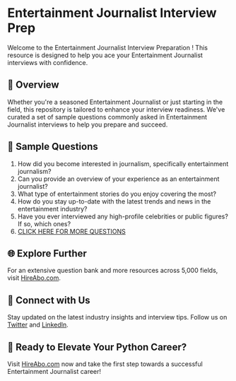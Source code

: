 # Entertainment Journalist Interview Prep

Welcome to the Entertainment Journalist Interview Preparation ! This resource is designed to help you ace your Entertainment Journalist interviews with confidence.

## 🚀 Overview

Whether you're a seasoned Entertainment Journalist or just starting in the field, this repository is tailored to enhance your interview readiness. We've curated a set of sample questions commonly asked in Entertainment Journalist interviews to help you prepare and succeed.

## 📝 Sample Questions

1. How did you become interested in journalism, specifically entertainment journalism?
2. Can you provide an overview of your experience as an entertainment journalist?
3. What type of entertainment stories do you enjoy covering the most?
4. How do you stay up-to-date with the latest trends and news in the entertainment industry?
5. Have you ever interviewed any high-profile celebrities or public figures? If so, which ones?
6. [CLICK HERE FOR MORE QUESTIONS](https://hireabo.com/job/8_0_30/Entertainment%20Journalist)

## 🌐 Explore Further

For an extensive question bank and more resources across 5,000 fields, visit [HireAbo.com](https://www.hireabo.com).

## 📱 Connect with Us

Stay updated on the latest industry insights and interview tips. Follow us on [Twitter](https://twitter.com/hireabo) and [LinkedIn](https://www.linkedin.com/in/hire-abo-3609972a8/).

## 🚀 Ready to Elevate Your Python Career?

Visit [HireAbo.com](https://www.hireabo.com) now and take the first step towards a successful Entertainment Journalist career!